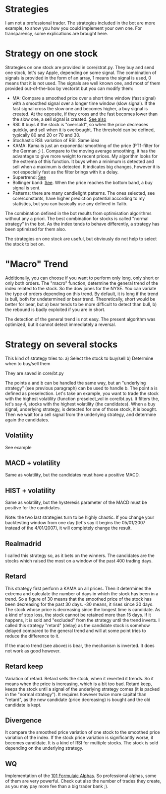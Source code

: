 # Strategies

I am not a professional trader. The strategies included in the bot are more example, to show you how you could implement your own one. For transparency, some explications are brought here.

# Strategy on one stock

Strategies on one stock are provided in core/strat.py. They buy and send one stock, let's say Apple, depending on some signal. The combination of signals is provided in the form of an array, 1 means the signal is used, 0 means that it is not used. The signals are well known one, and most of them provided out-of-the-box by vectorbt but you can modify them:
* MA: Compare a smoothed price over a short time window (fast signal) with a smoothed signal over a longer time window (slow signal). If the fast signal cross the slow one and becomes higher, a buy signal is created. At the opposite, if they cross and the fast becomes lower than the slow one, a sell signal is created. [See also](https://www.investopedia.com/ask/answers/071414/whats-difference-between-moving-average-and-weighted-moving-average.asp)
* RSI: It buys if the stock is "oversold", so when the price decreases quickly, and sell when it is overbought. The threshold can be defined, typically 80 and 20 or 70 and 30.
* Stochastic RSI: variation of RSI. Same idea
* KAMA: Kama is just an exponential smoothing of the price (PT1-filter for the German ;) ). Compare to the moving average smoothing, it has the advantage to give more weight to recent prices. My algorithm looks for the extrema of this function. It buys when a minimum is detected and sell when a maximum is detected. It indicates big changes, however it is not especially fast as the filter brings with it a delay.
* Supertrend: [See](https://medium.datadriveninvestor.com/superfast-supertrend-6269a3af0c2a)
* Bollinger band: [See](https://www.investopedia.com/trading/using-bollinger-bands-to-gauge-trends/). When the price reaches the bottom band, a buy signal is sent.
* Patterns: there are many candlelight patterns. The ones selected, see core/constants, have higher prediction potential according to my statistics, but you can basically use any defined in Talib.

The combination defined in the bot results from optimisation algorithms without any a priori. The best combination for stocks is called "normal strategy" in the bot. As the index tends to behave differently, a strategy has been optimized for them also.

The strategies on one stock are useful, but obviously do not help to select the stock to bet on.

# "Macro" Trend
Additionally, you can choose if you want to perform only long, only short or only both orders. The "macro" function, determine the general trend of the index related to the stock. So the dow jones for the NYSE. You can variate the type of orders depending on this trend. By default, it is long if the trend is bull, both for undetermined or bear trend. Theoretically, short would be better for bear, but a) bear tends to be more difficult to detect than bull, b) the rebound is badly exploited if you are in short.

The detection of the general trend is not easy. The present algorithm was optimized, but it cannot detect immediately a reversal.

# Strategy on several stocks
This kind of strategy tries to:
a) Select the stock to buy/sell
b) Determine when to buy/sell them

They are saved in core/bt.py

The points a and b can be handled the same way, but an "underlying strategy" (see previous paragraph) can be used to handle b. The point a is defined as preselection. Let's take an example, you want to trade the stock with the highest volatility (function preselect_vol in core/bt.py). It filters the, let's say 4, stocks with the highest volatility (the candidates). When a buy signal, underlying strategy, is detected for one of those stock, it is bought. Then we wait for a sell signal from the underlying strategy, and determine again the candidates.

## Volatility
See example

## MACD + volatility
Same as volatility, but the candidates must have a positive MACD.

## HIST + volatility
Same as volatility, but the hysteresis parameter of the MACD must be positive for the candidates.

Note: the two last strategies turn to be highly chaotic. If you change your backtesting window from one day (let's say it begins the 05/01/2007 instead of the 4/01/2007), it will completely change the result.

## Realmadrid
I called this strategy so, as it bets on the winners. The candidates are the stocks which raised the most on a window of the past 400 trading days. 

## Retard
This strategy first perform a KAMA on all prices. Then it determines the extrema and calculate the number of days in which the stock has been in a trend. So a figure of 30 means that the smoothed price of the stock has been decreasing for the past 30 days. -30 means, it rises since 30 days. The stock whose price is decreasing since the longest time is candidate. As a kind of stop loss, the stock cannot be retained more than 15 days. If it happens, it is sold and "excluded" from the strategy until the trend inverts. I called this strategy "retard" (delay) as the candidate stock is somehow delayed compared to the general trend and will at some point tries to reduce the difference to it.

If the macro trend (see above) is bear, the mechanism is inverted. It does not work as good however.

## Retard keep
Variation of retard. Retard sells the stock, when it reverted it trends. So it means when the price is increasing, which is a bit too bad. Retard keep, keeps the stock until a signal of the underlying strategy comes (it is packed in the "normal strategy"). It requires however twice more capital than "retard", as the new candidate (price decreasing) is bought and the old candidate is kept. 

## Divergence
It compare the smoothed price variation of one stock to the smoothed price variation of the index. If the stock price variation is significantly worse, it becomes candidate. It is a kind of RSI for multiple stocks. The stock is sold depending on the underlying strategy.

## WQ
Implementation of the [101 Formulaic Alphas](https://arxiv.org/pdf/1601.00991.pdf). So professional alphas, some of them are very powerful. Check out also the number of trades they create, as you may pay more fee than a big trader bank ;). 



